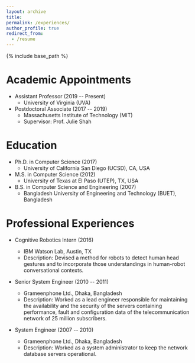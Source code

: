 ```yaml
---
layout: archive
title: 
permalink: /experiences/
author_profile: true
redirect_from:
  - /resume
---
```

{% include base_path %}

Academic Appointments
========
* Assistant Professor (2019 -- Present)
  * University of Virginia (UVA)
* Postdoctoral Associate (2017 -- 2019)
  * Massachusetts Institute of Technology (MIT)
  * Supervisor: Prof. Julie Shah

Education
========
* Ph.D. in Computer Science (2017)
  * University of California San Diego (UCSD), CA, USA
* M.S. in Computer Science (2012) 
  * University of Texas at El Paso (UTEP), TX, USA
* B.S. in Computer Science and Engineering (2007) 
  * Bangladesh University of Engineering and Technology (BUET), Bangladesh

Professional Experiences
========
* Cognitive Robotics Intern (2016)
  * IBM Watson Lab, Austin, TX
  * Description: Devised a method for robots to detect human head gestures and to incorporate those understandings in human-robot conversational contexts.
  
* Senior System Engineer (2010 -- 2011)
  * Grameenphone Ltd., Dhaka, Bangladesh
  * Description: Worked as a lead engineer responsible for maintaining the availability and the security of the servers containing performance, fault and configuration data of the telecommunication network of 25 million subscribers.

* System Engineer (2007 -- 2010)
  * Grameenphone Ltd., Dhaka, Bangladesh
  * Description: Worked as a system administrator to keep the network database servers operational.
